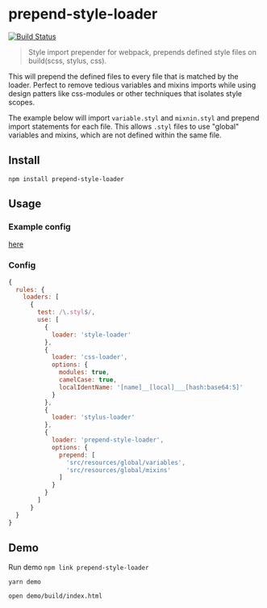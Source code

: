 # prepend-style-loader
[![Build Status](https://travis-ci.org/JoelRoxell/prepend-style-loader.svg?branch=master)](https://travis-ci.org/JoelRoxell/prepend-style-loader)

> Style import prepender for webpack, prepends defined style files on build(scss, stylus, css).

This will prepend the defined files to every file that is matched by the loader. Perfect to remove tedious variables and mixins imports while using design patters like css-modules or other techniques that isolates style scopes.

The example below will import `variable.styl` and `mixnin.styl` and prepend import statements for each file. This allows `.styl` files to use "global" variables and mixins, which are not defined within the same file.

## Install
`npm install prepend-style-loader`

## Usage
### Example config
[here](demo/config.webpack.js)

### Config
```javascript
{
  rules: {
    loaders: [
      {
        test: /\.styl$/,
        use: [
          {
            loader: 'style-loader'
          },
          {
            loader: 'css-loader',
            options: {
              modules: true,
              camelCase: true,
              localIdentName: '[name]__[local]___[hash:base64:5]'
            }
          },
          {
            loader: 'stylus-loader'
          },
          {
            loader: 'prepend-style-loader',
            options: {
              prepend: [
                'src/resources/global/variables',
                'src/resources/global/mixins'
              ]
            }
          }
        ]
      }
  }
}
```

## Demo
Run demo
`npm link prepend-style-loader`

`yarn demo`

`open demo/build/index.html`
